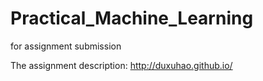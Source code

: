 # Practical_Machine_Learning
for assignment submission

The assignment description: http://duxuhao.github.io/
